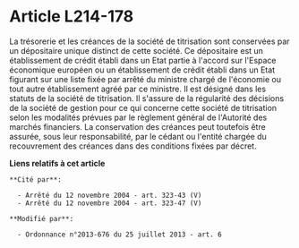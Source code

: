 # Article L214-178

La trésorerie et les créances de la société de titrisation sont conservées par un dépositaire unique distinct de cette
société. Ce dépositaire est un établissement de crédit établi dans un Etat partie à l'accord sur l'Espace économique européen
ou un établissement de crédit établi dans un Etat figurant sur une liste fixée par arrêté du ministre chargé de l'économie ou
tout autre établissement agréé par ce ministre. Il est désigné dans les statuts de la société de titrisation. Il s'assure de
la régularité des décisions de la société de gestion pour ce qui concerne cette société de titrisation selon les modalités
prévues par le règlement général de l'Autorité des marchés financiers. La conservation des créances peut toutefois être
assurée, sous leur responsabilité, par le cédant ou l'entité chargée du recouvrement des créances dans des conditions fixées
par décret.

**Liens relatifs à cet article**

	**Cité par**:

	  - Arrêté du 12 novembre 2004 - art. 323-43 (V)
	  - Arrêté du 12 novembre 2004 - art. 323-47 (V)

	**Modifié par**:

	  - Ordonnance n°2013-676 du 25 juillet 2013 - art. 6
